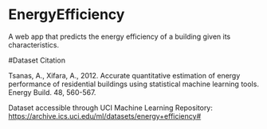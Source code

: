 # EnergyEfficiency

A web app that predicts the energy efficiency of a building given its characteristics.


#Dataset Citation

Tsanas, A., Xifara, A., 2012. Accurate quantitative estimation of energy performance of
  residential buildings using statistical machine learning tools. Energy Build. 48, 
  560-567.
  
Dataset accessible through UCI Machine Learning Repository: https://archive.ics.uci.edu/ml/datasets/energy+efficiency#
